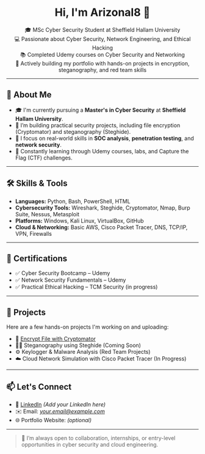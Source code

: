 
<h1 align="center">Hi, I'm Arizonal8 👋</h1>

<p align="center">
  🎓 MSc Cyber Security Student at Sheffield Hallam University<br>
  💻 Passionate about Cyber Security, Network Engineering, and Ethical Hacking<br>
  📚 Completed Udemy courses on Cyber Security and Networking<br>
  🚀 Actively building my portfolio with hands-on projects in encryption, steganography, and red team skills
</p>

---

## 🔐 About Me

- 🎓 I'm currently pursuing a **Master's in Cyber Security** at **Sheffield Hallam University**.
- 📂 I’m building practical security projects, including file encryption (Cryptomator) and steganography (Steghide).
- 🎯 I focus on real-world skills in **SOC analysis**, **penetration testing**, and **network security**.
- 🧠 Constantly learning through Udemy courses, labs, and Capture the Flag (CTF) challenges.

---

## 🛠️ Skills & Tools

- **Languages:** Python, Bash, PowerShell, HTML
- **Cybersecurity Tools:** Wireshark, Steghide, Cryptomator, Nmap, Burp Suite, Nessus, Metasploit
- **Platforms:** Windows, Kali Linux, VirtualBox, GitHub
- **Cloud & Networking:** Basic AWS, Cisco Packet Tracer, DNS, TCP/IP, VPN, Firewalls

---

## 📜 Certifications

- ✅ Cyber Security Bootcamp – Udemy
- ✅ Network Security Fundamentals – Udemy
- ✅ Practical Ethical Hacking – TCM Security (in progress)

---

## 🧪 Projects

Here are a few hands-on projects I'm working on and uploading:

- 🔐 [Encrypt File with Cryptomator](https://github.com/Arizonal8/Encrypt-File-in-Cryptomator)
- 🕵️‍♂️ Steganography using Steghide (Coming Soon)
- ⚙️ Keylogger & Malware Analysis (Red Team Projects)
- ☁️ Cloud Network Simulation with Cisco Packet Tracer (In Progress)

---

## 📫 Let's Connect

- 💼 [LinkedIn](https://www.linkedin.com) *(Add your LinkedIn here)*
- ✉️ Email: *your.email@example.com*
- 🌐 Portfolio Website: *(optional)*

---

> 🚀 I’m always open to collaboration, internships, or entry-level opportunities in cyber security and cloud engineering.
